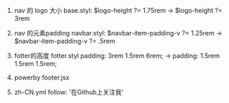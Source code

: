 1. nav 的 logo 大小 
  base.styl:
    $logo-height ?= 1.75rem
    ->
    $logo-height ?= 3rem

2. nav 的元素padding 
  navbar.styl:
   $navbar-item-padding-v ?= 1.25rem
   ->
   $navbar-item-padding-v ?= .5rem

3. fotter的高度
  fotter.styl
   padding: 3rem 1.5rem 6rem;
   ->
   padding: 1.5rem 1.5rem 1.5rem;

4. powerby
  footer.jsx

5. zh-CN.yml
  follow: '在Github上关注我'
